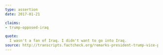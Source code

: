 ```yaml
---
type: assertion
date: 2017-01-21

claims:
- trump-opposed-iraq

quote:
  I wasn't a fan of Iraq. I didn't want to go into Iraq.
source: http://transcripts.factcheck.org/remarks-president-trump-vice-president-pence-cia-headquarters/
---
```


